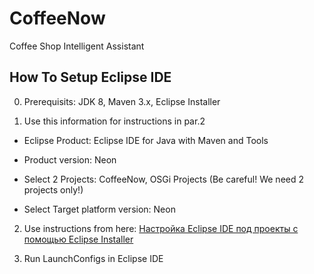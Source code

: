 # CoffeeNow
Coffee Shop Intelligent Assistant

## How To Setup Eclipse IDE

0. Prerequisits: JDK 8, Maven 3.x, Eclipse Installer

1. Use this information for instructions in par.2

  * Eclipse Product: Eclipse IDE for Java with Maven and Tools
  * Product version: Neon
  
  * Select 2 Projects: CoffeeNow, OSGi Projects (Be careful! We need 2 projects only!)
  * Select Target platform version: Neon

2. Use instructions from here: [Настройка Eclipse IDE под проекты с помощью Eclipse Installer](https://github.com/agentlab/ru.agentlab.parent/wiki/Настройка-Eclipse-IDE-под-проекты-с-помощью-Eclipse-Installer)

3. Run LaunchConfigs in Eclipse IDE
